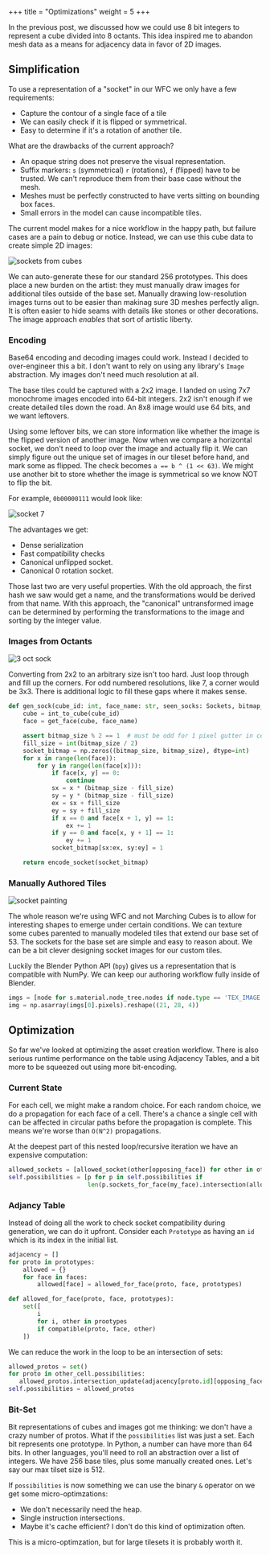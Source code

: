 +++
title = "Optimizations"
weight = 5
+++

In the previous post, we discussed how we could use 8 bit integers to represent
a cube divided into 8 octants. This idea inspired me to abandon mesh data as a
means for adjacency data in favor of 2D images.

## Simplification

To use a representation of a "socket" in our WFC we only have a few requirements:

* Capture the contour of a single face of a tile
* We can easily check if it is flipped or symmetrical.
* Easy to determine if it's a rotation of another tile.

What are the drawbacks of the current approach?

* An opaque string does not preserve the visual representation.
* Suffix markers: `s` (symmetrical) `r` (rotations), `f` (flipped) have to
  be trusted. We can't reproduce them from their base case without the mesh.
* Meshes must be perfectly constructed to have verts sitting on bounding box faces.
* Small errors in the model can cause incompatible tiles.

The current model makes for a nice workflow in the happy path, but failure cases
are a pain to debug or notice. Instead, we can use this cube data to create simple
2D images:

![sockets from cubes](cubes.jpg)

We can auto-generate these for our standard 256 prototypes. This does
place a new burden on the artist: they must manually draw images for
additional tiles outside of the base set. Manually drawing low-resolution
images turns out to be easier than makinag sure 3D meshes perfectly align.
It is often easier to hide seams with details like stones or other decorations.
The image approach _enables_ that sort of artistic liberty.

### Encoding

Base64 encoding and decoding images could work. Instead I decided to over-engineer this
a bit. I don't want to rely on using any library's `Image` abstraction. My images
don't need much resolution at all. 

The base tiles could be captured with a 2x2 image. I landed on using 7x7
monochrome images encoded into 64-bit integers. 2x2 isn't enough if we create
detailed tiles down the road. An 8x8 image would use 64 bits,
and we want leftovers. 

Using some leftover bits, we can store information like whether the image is the
flipped version of another image. Now when we compare a horizontal socket, we
don't need to loop over the image and actually flip it. We can simply figure out
the unique set of images in our tileset before hand, and mark some as flipped.
The check becomes `a == b ^ (1 << 63)`. We might use another bit to store
whether the image is symmetrical so we know NOT to flip the bit.

For example, `0b00000111` would look like:

![socket 7](sock7.png)

The advantages we get:

* Dense serialization
* Fast compatibility checks
* Canonical unflipped socket.
* Canonical 0 rotation socket.

Those last two are very useful properties. With the old approach, the first
hash we saw would get a name, and the transformations would be derived from that name.
With this approach, the "canonical" untransformed image can be determined by performing 
the transformations to the image and sorting by the integer value.


### Images from Octants

![3 oct sock](3octs.png)

Converting from 2x2 to an arbitrary size isn't too hard. Just loop through and
fill up the corners. For odd numbered resolutions, like 7, a corner would be
3x3. There is additional logic to fill these gaps where it makes sense. 

```python
def gen_sock(cube_id: int, face_name: str, seen_socks: Sockets, bitmap_size=7) -> int:
    cube = int_to_cube(cube_id)
    face = get_face(cube, face_name)

    assert bitmap_size % 2 == 1  # must be odd for 1 pixel gutter in center
    fill_size = int(bitmap_size / 2)
    socket_bitmap = np.zeros((bitmap_size, bitmap_size), dtype=int)
    for x in range(len(face)):
        for y in range(len(face[x])):
            if face[x, y] == 0:
                continue
            sx = x * (bitmap_size - fill_size)
            sy = y * (bitmap_size - fill_size)
            ex = sx + fill_size
            ey = sy + fill_size
            if x == 0 and face[x + 1, y] == 1:
                ex += 1
            if y == 0 and face[x, y + 1] == 1:
                ey += 1
            socket_bitmap[sx:ex, sy:ey] = 1

    return encode_socket(socket_bitmap)
```

### Manually Authored Tiles

![socket painting](sockpaint.png)

The whole reason we're using WFC and not Marching Cubes is to allow
for interesting shapes to emerge under certain conditions. We can texture
some cubes parented to manually modeled tiles that extend our base set of 53.
The sockets for the base set are simple and easy to reason about. We can be a
bit clever designing socket images for our custom tiles. 

Luckily the Blender Python API (`bpy`) gives us a representation that is compatible
with NumPy. We can keep our authoring workflow fully inside of Blender.

```python
imgs = [node for s.material.node_tree.nodes if node.type == 'TEX_IMAGE']
img = np.asarray(imgs[0].pixels).reshape((21, 28, 4))
```

## Optimization

So far we've looked at optimizing the asset creation workflow. There
is also serious runtime performance on the table using Adjacency Tables,
and a bit more to be squeezed out using more bit-encoding.

### Current State

For each cell, we might make a random choice. For each random choice, we do a
propagation for each face of a cell. There's a chance a single cell with can be
affected in circular paths before the propagation is complete. This means we're
worse than `O(N^2)` propagations.

At the deepest part of this nested loop/recursive iteration we have an expensive
computation:

```python
allowed_sockets = [allowed_socket(other[opposing_face]) for other in other_cell.possibilities] 
self.possibilities = [p for p in self.possibilities if
                      len(p.sockets_for_face(my_face).intersection(allowed_sockets)) > 0]
```

### Adjancy Table

Instead of doing all the work to check socket compatibility
during generation, we can do it upfront. Consider each `Prototype` as having
an `id` which is its index in the initial list.

```python
adjacency = []
for proto in prototypes:
    allowed = {} 
    for face in faces:
        allowed[face] = allowed_for_face(proto, face, prototypes)    

def allowed_for_face(proto, face, prototypes):
    set([
        i 
        for i, other in prootypes 
        if compatible(proto, face, other)
    ])
```

We can reduce the work in the loop to be an intersection of sets:

```python
allowed_protos = set()
for proto in other_cell.possibilities:
   allowed_protos.intersection_update(adjacency[proto.id][opposing_face])
self.possibilities = allowed_protos
```


### Bit-Set

Bit representations of cubes and images got me thinking: we don't have a crazy number of protos.
What if the `possibilities` list was just a set. Each bit represents one prototype. In Python, a number
can have more than 64 bits. In other languages, you'll need to roll an abstraction over a list of integers.
We have 256 base tiles, plus some manually created ones. Let's say our max tilset size is 512. 

If `possibilities` is now something we can use the binary `&` operator on we get some micro-optimzations:

* We don't necessarily need the heap.
* Single instruction intersections.
* Maybe it's cache efficient? I don't do this kind of optimization often. 

This is a micro-optimzation, but for large tilesets it is probably worth it.


